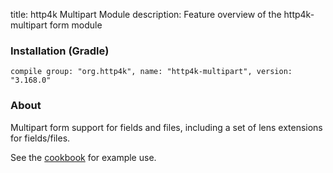 title: http4k Multipart Module
description: Feature overview of the http4k-multipart form module

### Installation (Gradle)
```compile group: "org.http4k", name: "http4k-multipart", version: "3.168.0"```

### About

Multipart form support for fields and files, including a set of lens extensions for fields/files.

See the [cookbook](/cookbook/multipart_forms/) for example use.
